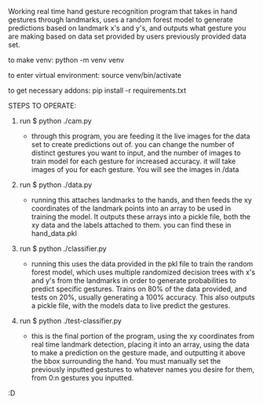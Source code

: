 Working real time hand gesture recognition program that takes in hand gestures through landmarks, uses a random forest model to generate predictions based on landmark x's and y's, and outputs what gesture you are making based on data set provided by users previously provided data set.


to make venv: python -m venv venv

to enter virtual environment: source venv/bin/activate 

to get necessary addons: pip install -r requirements.txt

STEPS TO OPERATE:

1. run $ python ./cam.py 
    - through this program, you are feeding it the live images for the data set to create predictions out of. you can change the number of distinct gestures you want to input, and the number of images to train model for each gesture for increased accuracy. it will take images of you for each gesture. You will see the images in /data 

2. run $ python ./data.py
    - running this attaches landmarks to the hands, and then feeds the xy coordinates of the landmark points into an array to be used in training the model. It outputs these arrays into a pickle file, both the xy data and the labels attached to them.
    you can find these in hand_data.pkl

3. run $ python ./classifier.py
    - running this uses the data provided in the pkl file to train the random forest model, which uses multiple randomized decision trees with x's and y's from the landmarks in order to generate probabilities to predict specific gestures. Trains on 80% of the data provided, and tests on 20%, usually generating a 100% accuracy. This also outputs a pickle file, with the models data to live predict the gestures.

4. run $ python ./test-classifier.py
   -  this is the final portion of the program, using the xy coordinates from real time landmark detection, placing it into an array, using the data to make a prediction on the gesture made, and outputting it above the bbox surrounding the hand. You must manually set the previously inputted gestures to whatever names you desire for them, from 0:n gestures you inputted. 



:D